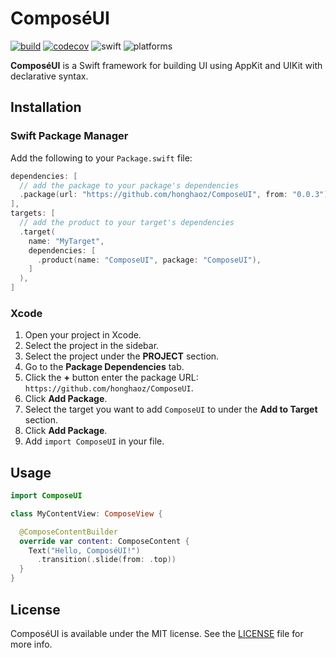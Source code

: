 # ComposéUI

[![build](https://github.com/honghaoz/ComposeUI/actions/workflows/build.yml/badge.svg?branch=master)](https://github.com/honghaoz/ComposeUI/actions/workflows/build.yml?query=branch%3Amaster)
[![codecov](https://img.shields.io/codecov/c/github/honghaoz/ComposeUI/master?token=9BYHZ8SRBH&flag=ComposeUI&style=flat&label=code%20coverage&color=59B31D)](https://codecov.io/github/honghaoz/ComposeUI/tree/master/ComposeUI%2FSources%2FComposeUI?flags%5B0%5D=ComposeUI&displayType=list)
![swift](https://img.shields.io/badge/swift-5.9-F05138.svg)
![platforms](https://img.shields.io/badge/platforms-macOS%2010.15%20%7C%20iOS%2013.0%20%7C%20tvOS%2013.0%20%7C%20visionOS%201.0-007fea.svg)

**ComposéUI** is a Swift framework for building UI using AppKit and UIKit with declarative syntax.

## Installation

### Swift Package Manager

Add the following to your `Package.swift` file:

```swift
dependencies: [
  // add the package to your package's dependencies
  .package(url: "https://github.com/honghaoz/ComposeUI", from: "0.0.3"),
],
targets: [
  // add the product to your target's dependencies
  .target(
    name: "MyTarget",
    dependencies: [
      .product(name: "ComposeUI", package: "ComposeUI"),
    ]
  ),
]
```

### Xcode

1. Open your project in Xcode.
2. Select the project in the sidebar.
3. Select the project under the **PROJECT** section.
4. Go to the **Package Dependencies** tab.
5. Click the **+** button enter the package URL: `https://github.com/honghaoz/ComposeUI`.
6. Click **Add Package**.
7. Select the target you want to add `ComposeUI` to under the **Add to Target** section.
8. Click **Add Package**.
9. Add `import ComposeUI` in your file.

## Usage

```swift
import ComposeUI

class MyContentView: ComposeView {

  @ComposeContentBuilder
  override var content: ComposeContent {
    Text("Hello, ComposéUI!")
      .transition(.slide(from: .top))
  }
}
```

## License

ComposéUI is available under the MIT license. See the [LICENSE](https://github.com/honghaoz/ComposeUI/blob/master/LICENSE) file for more info.
